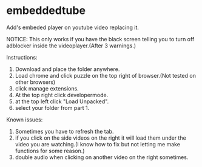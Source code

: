 # embeddedtube
Add's embeded player on youtube video replacing it.

NOTICE: This only works if you have the black screen telling you to turn off adblocker inside the videoplayer.(After 3 warnings.)

Instructions:

1. Download and place the folder anywhere.
2. Load chrome and click puzzle on the top right of browser.(Not tested on other browsers)
3. click manage extensions.
4. At the top right click developermode.
5. at the top left click "Load Unpacked".
6. select your folder from part 1.


Known issues: 
1. Sometimes you have to refresh the tab.
2. if you click on the side videos on the right it will load them under the video you are watching.(I know how to fix but not letting me make functions for some reason.)
3. double audio when clicking on another video on the right sometimes.
